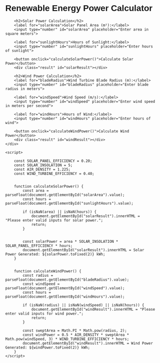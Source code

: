 <!DOCTYPE html>
<html lang="en">
<head>
    <meta charset="UTF-8">
    <meta name="viewport" content="width=device-width, initial-scale=1.0">
    <title>Renewable Energy Power Calculator</title>
    <style>
        body {
            font-family: Arial, sans-serif;
            margin: 20px;
        }
        .calculator {
            max-width: 500px;
            margin: 0 auto;
        }
        label, input {
            display: block;
            margin-bottom: 10px;
        }
        .result {
            font-weight: bold;
            margin-top: 20px;
        }
    </style>
</head>
<body>
    <div class="calculator">
        <h1>Renewable Energy Power Calculator</h1>

        <h2>Solar Power Calculation</h2>
        <label for="solarArea">Solar Panel Area (m²):</label>
        <input type="number" id="solarArea" placeholder="Enter area in square meters">

        <label for="sunlightHours">Hours of Sunlight:</label>
        <input type="number" id="sunlightHours" placeholder="Enter hours of sunlight">

        <button onclick="calculateSolarPower()">Calculate Solar Power</button>
        <div class="result" id="solarResult"></div>

        <h2>Wind Power Calculation</h2>
        <label for="bladeRadius">Wind Turbine Blade Radius (m):</label>
        <input type="number" id="bladeRadius" placeholder="Enter blade radius in meters">

        <label for="windSpeed">Wind Speed (m/s):</label>
        <input type="number" id="windSpeed" placeholder="Enter wind speed in meters per second">

        <label for="windHours">Hours of Wind:</label>
        <input type="number" id="windHours" placeholder="Enter hours of wind">

        <button onclick="calculateWindPower()">Calculate Wind Power</button>
        <div class="result" id="windResult"></div>
    </div>

    <script>
     
        const SOLAR_PANEL_EFFICIENCY = 0.20; 
        const SOLAR_INSOLATION = 5;  
        const AIR_DENSITY = 1.225; 
        const WIND_TURBINE_EFFICIENCY = 0.40; 

        
        function calculateSolarPower() {
            const area = parseFloat(document.getElementById("solarArea").value);
            const hours = parseFloat(document.getElementById("sunlightHours").value);

            if (isNaN(area) || isNaN(hours)) {
                document.getElementById("solarResult").innerHTML = "Please enter valid inputs for solar power.";
                return;
            }

           
            const solarPower = area * SOLAR_INSOLATION * SOLAR_PANEL_EFFICIENCY * hours;
            document.getElementById("solarResult").innerHTML = Solar Power Generated: ${solarPower.toFixed(2)} kWh;
        }

       
        function calculateWindPower() {
            const radius = parseFloat(document.getElementById("bladeRadius").value);
            const windSpeed = parseFloat(document.getElementById("windSpeed").value);
            const hours = parseFloat(document.getElementById("windHours").value);

            if (isNaN(radius) || isNaN(windSpeed) || isNaN(hours)) {
                document.getElementById("windResult").innerHTML = "Please enter valid inputs for wind power.";
                return;
            }

            const sweptArea = Math.PI * Math.pow(radius, 2);  
            const windPower = 0.5 * AIR_DENSITY * sweptArea * Math.pow(windSpeed, 3) * WIND_TURBINE_EFFICIENCY * hours;
            document.getElementById("windResult").innerHTML = Wind Power Generated: ${windPower.toFixed(2)} kWh;
        }
    </script>
</body>
</html>
